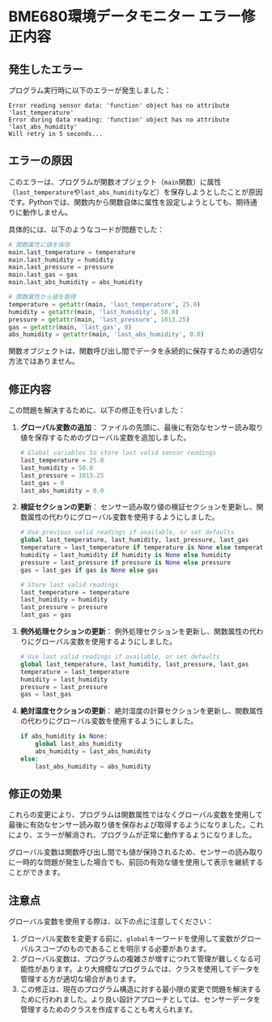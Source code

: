 # BME680環境データモニター エラー修正内容

## 発生したエラー

プログラム実行時に以下のエラーが発生しました：

```
Error reading sensor data: 'function' object has no attribute 'last_temperature'
Error during data reading: 'function' object has no attribute 'last_abs_humidity'
Will retry in 5 seconds...
```

## エラーの原因

このエラーは、プログラムが関数オブジェクト（`main`関数）に属性（`last_temperature`や`last_abs_humidity`など）を保存しようとしたことが原因です。Pythonでは、関数内から関数自体に属性を設定しようとしても、期待通りに動作しません。

具体的には、以下のようなコードが問題でした：

```python
# 関数属性に値を保存
main.last_temperature = temperature
main.last_humidity = humidity
main.last_pressure = pressure
main.last_gas = gas
main.last_abs_humidity = abs_humidity

# 関数属性から値を取得
temperature = getattr(main, 'last_temperature', 25.0)
humidity = getattr(main, 'last_humidity', 50.0)
pressure = getattr(main, 'last_pressure', 1013.25)
gas = getattr(main, 'last_gas', 0)
abs_humidity = getattr(main, 'last_abs_humidity', 0.0)
```

関数オブジェクトは、関数呼び出し間でデータを永続的に保存するための適切な方法ではありません。

## 修正内容

この問題を解決するために、以下の修正を行いました：

1. **グローバル変数の追加**：
   ファイルの先頭に、最後に有効なセンサー読み取り値を保存するためのグローバル変数を追加しました。

   ```python
   # Global variables to store last valid sensor readings
   last_temperature = 25.0
   last_humidity = 50.0
   last_pressure = 1013.25
   last_gas = 0
   last_abs_humidity = 0.0
   ```

2. **検証セクションの更新**：
   センサー読み取り値の検証セクションを更新し、関数属性の代わりにグローバル変数を使用するようにしました。

   ```python
   # Use previous valid readings if available, or set defaults
   global last_temperature, last_humidity, last_pressure, last_gas
   temperature = last_temperature if temperature is None else temperature
   humidity = last_humidity if humidity is None else humidity
   pressure = last_pressure if pressure is None else pressure
   gas = last_gas if gas is None else gas
   
   # Store last valid readings
   last_temperature = temperature
   last_humidity = humidity
   last_pressure = pressure
   last_gas = gas
   ```

3. **例外処理セクションの更新**：
   例外処理セクションを更新し、関数属性の代わりにグローバル変数を使用するようにしました。

   ```python
   # Use last valid readings if available, or set defaults
   global last_temperature, last_humidity, last_pressure, last_gas
   temperature = last_temperature
   humidity = last_humidity
   pressure = last_pressure
   gas = last_gas
   ```

4. **絶対湿度セクションの更新**：
   絶対湿度の計算セクションを更新し、関数属性の代わりにグローバル変数を使用するようにしました。

   ```python
   if abs_humidity is None:
       global last_abs_humidity
       abs_humidity = last_abs_humidity
   else:
       last_abs_humidity = abs_humidity
   ```

## 修正の効果

これらの変更により、プログラムは関数属性ではなくグローバル変数を使用して最後に有効なセンサー読み取り値を保存および取得するようになりました。これにより、エラーが解消され、プログラムが正常に動作するようになりました。

グローバル変数は関数呼び出し間でも値が保持されるため、センサーの読み取りに一時的な問題が発生した場合でも、前回の有効な値を使用して表示を継続することができます。

## 注意点

グローバル変数を使用する際は、以下の点に注意してください：

1. グローバル変数を変更する前に、`global`キーワードを使用して変数がグローバルスコープのものであることを明示する必要があります。
2. グローバル変数は、プログラムの複雑さが増すにつれて管理が難しくなる可能性があります。より大規模なプログラムでは、クラスを使用してデータを管理する方が適切な場合があります。
3. この修正は、現在のプログラム構造に対する最小限の変更で問題を解決するために行われました。より良い設計アプローチとしては、センサーデータを管理するためのクラスを作成することも考えられます。